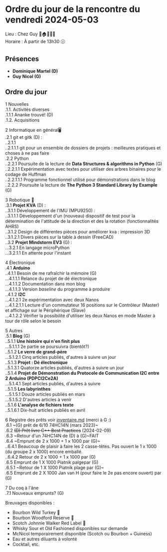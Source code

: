 # Ordre du jour de la rencontre du vendredi 2024-05-03

Lieu :    Chez Guy  🎄🏠🌳🌲🌵    
Horaire : À partir de 13h30 🕜  
## Présences
* **Dominique Martel (D)**  
* **Guy Nicol (G)**  

## Ordre du jour
1 Nouvelles  
.1.1.  Activités diverses  
.1.1.1 Ananke trouvé! (D)  
.1.2.  Acquisitions  

2 Informatique en général🖥  
.2.1 git et gitk (D) :  
..2.1.1   
..2.1.1.1 git pour un ensemble de dossiers de projets : meilleures pratiques et choses à ne pas faire  
.2.2 Python  
..2.2.1 Poursuite de la lecture de **Data Structures & algorithms in Python** (G)  
..2.2.1.1 Expérimentation avec textes pour utiliser des arbres binaires pour le codage de Huffman  
..2.2.1.1.1 Programme fonctionnel utilisé pour démonstrations dans le blog  
..2.2.2 Poursuite la lecture de **The Python 3 Standard Library by Example** (G)  

3 Robotique 🤖  
.3.1 **Projet KVA** (D) :   
..3.1.1 Développement de l'IMU (MPU9250) :  
..3.1.1.1 Développement d'un (nouveau) dispositif de test pour la détermination de l'attitude de la direction et des la rotation (fonctionnalités AHRS)  
..3.1.2 Design de différentes pièces pour améliorer kva : impression 3D  
..3.1.2.1 Divers pièces sur la table à dessin (FreeCAD)  
..3.2 **Projet Mindstorm EV3** (G) :  
...3.2.1 En langage microPython  
...3.2.1.1 En attente pour l'instant  

4 Électronique  
.4.1 **Arduino**  
..4.1.1 Besoin de me rafraîchir la mémoire (G)  
...4.1.1.1 Relance du projet de dé électronique  
...4.1.1.2 Documentation dans mon blog  
...4.1.1.3 Version *baseline* du programme à produire  
..4.1.2 **I2C**  
...4.1.2.1 2e expérimentation avec deux Nanos  
...4.1.2.1.1 Lecture d'un commutateur 16 positions sur le Contrôleur (Master) et affichage sur le Périphérique (Slave)  
...4.1.2.2 Vérifier la possibilité d'utiliser les deux Nanos en mode Master à tour de rôle selon le besoin  

5 Autres  
.5.1 **Blog** (G)  
..5.1.1 **Une histoire qui n'en finit plus**  
...5.1.1.1 2e partie se poursuivra (bientôt?)  
..5.1.2 **Le verre de grand-père**  
...5.1.2.1 Cinq articles publiés, d'autres à suivre un jour  
..5.1.3 **Projet : Dé électronique**  
..5.1.3.1 Quatorze articles publiés, d'autres à suivre un jour  
..5.1.4 **Projet de Démonstration du Protocole de Communication I2C entre 2 Arduino (PDPCI2Ce2A)**  
...5.1.4.1 Sept articles publiés, d'autres à suivre  
..5.1.5 **Les labyrinthes**  
...5.1.5.1 Douze articles publiés en mars  
...5.1.5.2 D'autres articles à venir  
..5.1.6 **L'analyse de fichiers texte**  
..5.1.6.1 Dix-huit articles publiés en avril  

6 Registre des prêts voir [inventaire.md](./inventaire.md) (merci à G :)   
.6.1 ~(G) prêt de 6/10 74HC14N  (mars 2023)~  
.6.2 ~~(D) Prêt livre C++ Best Practices~~ (2024-02-09)  
.6.3 ~Retour d'un 74HC14N de (D) à (G)~FAIT  
.6.4 ~Emprunt de 2 x 1000 + 1 x 1000 par (G)~  
..6.4.1 Beaucoup de plaisir à faire les 2 casse-têtes. Pas ouvert le 1 x 1000 (du groupe 2 x 1000) encore emballé.  
..6.4.2 Retour de 2 x 1000 + 1 x 1000 par (G)  
.6.5 Emprunt de 1 X 1000 Piatnik palgepar (G)  
.6.5.1 ~Retour de 1 X 1000 Piatnik plage par (G)~  
.6.5 Emprunt de 2 X 1000 Jan van H (pour faire le 2e pas encore ouvert) par (G)  

7 Du coq à l'âne  
.7.1 Nouveaux emprunts? (G)   

Breuvages disponibles :
  * Bourbon Wild Turkey 🥃  
  * Bourbon Woodford Reserve 🥃  
  * Scotch Johnnie Walker Red Label 🥃
  * Whisky Sour et Old Fashioned disponibles sur demande
  * McNicol temporairement disponible (Scotch ou Bourbon + Guiness)
  * Eau et autres diluants à volonté
  * Cocktail, etc.
